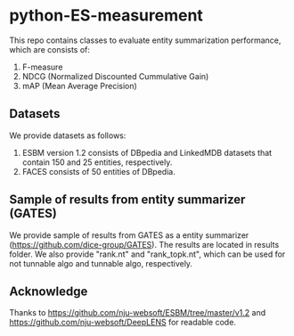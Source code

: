 # python-ES-measurement
This repo contains classes to evaluate entity summarization performance, which are consists of:
1. F-measure
2. NDCG (Normalized Discounted Cummulative Gain)
3. mAP (Mean Average Precision)

## Datasets
We provide datasets as follows:
1. ESBM version 1.2 consists of DBpedia and LinkedMDB datasets that contain 150 and 25 entities, respectively. 
2. FACES consists of 50 entities of DBpedia.

## Sample of results from entity summarizer (GATES)
We provide sample of results from GATES as a entity summarizer (https://github.com/dice-group/GATES). The results are located in results folder. We also provide "rank.nt" and "rank_topk.nt", which can be used for not tunnable algo and tunnable algo, respectively.

## Acknowledge
Thanks to https://github.com/nju-websoft/ESBM/tree/master/v1.2 and https://github.com/nju-websoft/DeepLENS for readable code.
